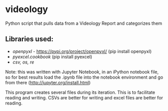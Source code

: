 # videology
Python script that pulls data from a Videology Report and categorizes them
## Libraries used:
- *openpyxl* - https://pypi.org/project/openpyxl/ (pip install openpyxl)
- *pyexcel.cookbook* (pip install pyexcel)
- *csv, os, re*

Note: this was written with Jupyter Notebook, in an iPython notebook file, so for best results load the .ipynb file into the notebook environment and go from there
(http://jupyter.org/install.html)

This program creates several files during its iteration. This is to facilitate reading and writing. CSVs are better for writing and 
excel files are better for reading. 

